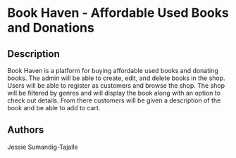 # Book Haven - Affordable Used Books and Donations
## Description
Book Haven is a platform for buying affordable used books and donating books. The admin will be able to create, edit, and delete books in the shop. 
Users will be able to register as customers and browse the shop. The shop will be filtered by genres and will display the book along with an option to check out details. From there
customers will be given a description of the book and be able to add to cart. 
## Authors
Jessie Sumandig-Tajalle

